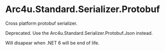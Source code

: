# Arc4u.Standard.Serializer.Protobuf

Cross platform protobuf serializer.

Deprecated. Use the Arc4u.Standard.Serializer.Protobuf.Json instead.

Will disapear when .NET 6 will be end of life.
